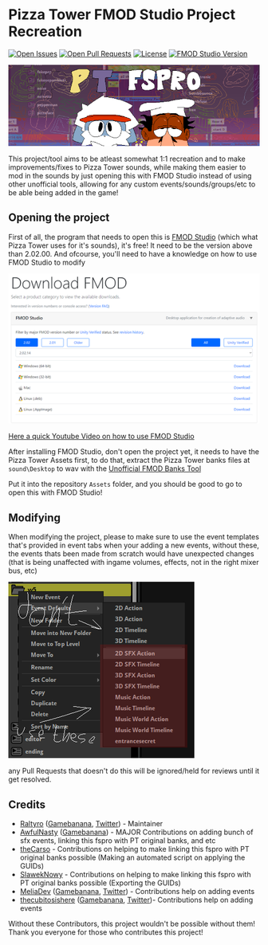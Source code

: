 # Pizza Tower FMOD Studio Project Recreation

[![Open Issues](https://badgen.net/github/open-issues/Raltyro/Pizza-Tower-fspro-Recreation)](https://github.com/Raltyro/Pizza-Tower-fspro-Recreation/issues)
[![Open Pull Requests](https://badgen.net/github/open-prs/Raltyro/Pizza-Tower-fspro-Recreation)](https://github.com/Raltyro/Pizza-Tower-fspro-Recreation/pulls)
[![License](https://img.shields.io/github/license/Raltyro/Pizza-Tower-fspro-Recreation?logo=github)](LICENSE.txt)
[![FMOD Studio Version](https://badgen.net/badge/FMOD%20Studio%20Version/2.02.00%20-%202.02.17/orange)](https://www.fmod.com)

[![PT FSPRO Repository Image](.github/readme/banner-fspro.png)](https://gamebanana.com/tools/13432)

This project/tool aims to be atleast somewhat 1:1 recreation and to make improvements/fixes to Pizza Tower sounds,
while making them easier to mod in the sounds by just opening this with FMOD Studio instead of using other unofficial tools,
allowing for any custom events/sounds/groups/etc to be able being added in the game!

## Opening the project
First of all, the program that needs to open this is [FMOD Studio](https://www.fmod.com) (which what Pizza Tower uses for it's sounds),
it's free! It need to be the version above than 2.02.00. And ofcourse, you'll need to have a knowledge on how to use FMOD Studio to modify

[![Downloading FMOD Studio Preview](.github/readme/download-fmod.png)](https://www.fmod.com/download)

[Here a quick Youtube Video on how to use FMOD Studio](https://youtu.be/7A1HMOsD2eU)

After installing FMOD Studio, don't open the project yet, it needs to have the Pizza Tower Assets first, to do that,
extract the Pizza Tower banks files at `sound\Desktop` to wav with the [Unofficial FMOD Banks Tool](https://gamebanana.com/tools/12100)

Put it into the repository `Assets` folder, and you should be good to go to open this with FMOD Studio!

## Modifying
When modifying the project, please to make sure to use the event templates that's provided in event tabs when your adding a new events, without these, the events thats been made from scratch would have unexpected changes (that is being unaffected with ingame volumes, effects, not in the right mixer bus, etc)

![PT FSPRO Event Defaults](.github/readme/event-defaults.png)

any Pull Requests that doesn't do this will be ignored/held for reviews until it get resolved.

## Credits
* [Raltyro](https://github.com/Raltyro) ([Gamebanana](https://gamebanana.com/members/1777465), [Twitter](https://twitter.com/Raltyro)) - Maintainer
* [AwfulNasty](https://github.com/AwfulNasty) ([Gamebanana](https://https://gamebanana.com/members/2539314)) - MAJOR Contributions on adding bunch of sfx events, linking this fspro with PT original banks, and etc
* [theCarso](https://github.com/theCarso) - Contributions on helping to make linking this fspro with PT original banks possible (Making an automated script on applying the GUIDs)
* [SlawekNowy](https://github.com/SlawekNowy) - Contributions on helping to make linking this fspro with PT original banks possible (Exporting the GUIDs)
* [MeliaDev](https://github.com/MeliaDev) ([Gamebanana](https://gamebanana.com/members/2657982), [Twitter](https://twitter.com/darkdagirl)) - Contributions help on adding events
* [thecubitosishere](https://github.com/thecubitoishere)  ([Gamebanana](https://gamebanana.com/members/2513917), [Twitter](https://twitter.com/TheCubitoIsHere))- Contributions help on adding events

Without these Contributors, this project wouldn't be possible without them!
Thank you everyone for those who contributes this project!